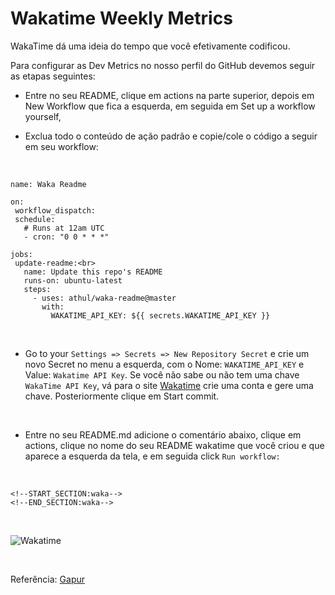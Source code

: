 # Wakatime Weekly Metrics


WakaTime dá uma ideia do tempo que você efetivamente codificou.

Para configurar as Dev Metrics no nosso perfil do GitHub devemos seguir as etapas seguintes:

* Entre no seu README, clique em  actions na parte superior,  depois em New Workflow que fica a esquerda, em seguida em Set up a workflow yourself, 

*  Exclua todo o conteúdo de ação padrão e copie/cole o código a seguir em seu workflow:

  <br> 

 ```
name: Waka Readme 

on:
  workflow_dispatch:
  schedule:
    # Runs at 12am UTC
    - cron: "0 0 * * *"

jobs:
  update-readme:<br>
    name: Update this repo's README
    runs-on: ubuntu-latest
    steps:
      - uses: athul/waka-readme@master
        with:
          WAKATIME_API_KEY: ${{ secrets.WAKATIME_API_KEY }}
   ```       
  <br>   
          
* Go to your `Settings => Secrets => New Repository Secret` e crie um novo Secret no menu a esquerda,  com o  Nome: ```WAKATIME_API_KEY```   e Value: ```Wakatime API Key```.  Se você não sabe ou não tem uma chave ``WakaTime API Key``, vá para o site <a href="https://wakatime.com/settings/account" target="_blank">Wakatime</a>  crie uma conta e gere uma chave. Posteriormente clique em Start commit.
<br>

* Entre no seu README.md adicione o comentário abaixo, clique em actions, clique no nome do seu README wakatime que você criou e que aparece a esquerda da tela, e em seguida click ``Run workflow:``

<br>

```
<!--START_SECTION:waka-->
<!--END_SECTION:waka--> 

```
<br>

![Wakatime](https://github.com/martageraldo/awesome-badges/blob/main/img/wakatimeimg.jpg?raw=true)

<br>

Referência:
<a href="https://github.com/Gapur" target="_blank" >Gapur</a>
